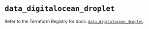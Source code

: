 # `data_digitalocean_droplet`

Refer to the Terraform Registry for docs: [`data_digitalocean_droplet`](https://registry.terraform.io/providers/digitalocean/digitalocean/2.55.0/docs/data-sources/droplet).
